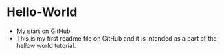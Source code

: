 # Hello-World
* My start on GitHub.
* This is my first readme file on GitHub and it is intended as a part of the hellow world tutorial.
